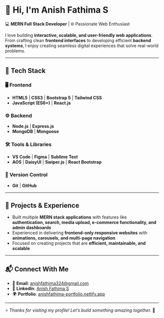 # 👋 Hi, I'm **Anish Fathima S**  

💻 **MERN Full Stack Developer** | 🌐 Passionate Web Enthusiast

I love building **interactive, scalable, and user-friendly web applications**.  
From crafting clean **frontend interfaces** to developing efficient **backend systems**, I enjoy creating seamless digital experiences that solve real-world problems.  

---

## 🚀 Tech Stack  

### 🖥️ Frontend  
- **HTML5** | **CSS3** | **Bootstrap 5** | **Tailwind CSS**  
- **JavaScript (ES6+)** | **React.js**  

### ⚙️ Backend  
- **Node.js** | **Express.js**  
- **MongoDB** | **Mongoose**  

### 🛠️ Tools & Libraries  
- **VS Code** | **Figma** | **Sublime Text**  
- **AOS** | **DaisyUI** | **Swiper.js** | **React Bootstrap**  

### 🔗 Version Control  
- **Git** | **GitHub**  

---

## 🌟 Projects & Experience  
- Built multiple **MERN stack applications** with features like **authentication, search, media upload, e-commerce functionality, and admin dashboards**  
- Experienced in delivering **frontend-only responsive websites** with **animations, carousels, and multi-page navigation**  
- Focused on creating projects that are **efficient, maintainable, and scalable**  

---

## 📬 Connect With Me  

- 📧 **Email**: [anishfathima324@gmail.com](mailto:anishfathima324@gmail.com)  
- 💼 **LinkedIn**: [Anish Fathima S](https://www.linkedin.com/in/anishfathima/)  
- 🌍 **Portfolio**: [anishfathima-portfolio.netlify.app](https://anishfathima-portfolio.netlify.app)  

---

⭐️ *Thanks for visiting my profile! Let’s build something amazing together.* 🌟  
